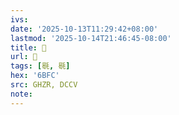 ```yaml
---
ivs:
date: '2025-10-13T11:29:42+08:00'
lastmod: '2025-10-14T21:46:45-08:00'
title: 󰢮
url: 󰢮
tags: [毼, 毼]
hex: '6BFC'
src: GHZR, DCCV
note:
---
```

